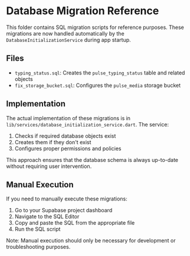 # Database Migration Reference

This folder contains SQL migration scripts for reference purposes. These migrations are now handled automatically by the `DatabaseInitializationService` during app startup.

## Files

- `typing_status.sql`: Creates the `pulse_typing_status` table and related objects
- `fix_storage_bucket.sql`: Configures the `pulse_media` storage bucket

## Implementation

The actual implementation of these migrations is in `lib/services/database_initialization_service.dart`. The service:

1. Checks if required database objects exist
2. Creates them if they don't exist
3. Configures proper permissions and policies

This approach ensures that the database schema is always up-to-date without requiring user intervention.

## Manual Execution

If you need to manually execute these migrations:

1. Go to your Supabase project dashboard
2. Navigate to the SQL Editor
3. Copy and paste the SQL from the appropriate file
4. Run the SQL script

Note: Manual execution should only be necessary for development or troubleshooting purposes.
